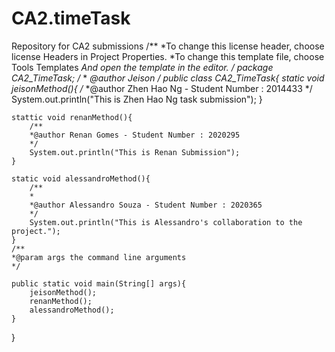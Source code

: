 # CA2.timeTask
Repository for CA2 submissions
/**
*To change this license header, choose license Headers in Project Properties.
*To change this template file, choose Tools Templates 
*And open the template in the editor.
*/
package CA2_TimeTask;
/**
*
*@author Jeison
*/
public class CA2_TimeTask{
    static void jeisonMethod(){
        /**
        *@author Zhen Hao Ng - Student Number : 2014433
        */
        System.out.println("This is Zhen Hao Ng task submission");
    }

    stattic void renanMethod(){
        /**
        *@author Renan Gomes - Student Number : 2020295
        */
        System.out.println("This is Renan Submission");
    }

    static void alessandroMethod(){
        /**
        *
        *@author Alessandro Souza - Student Number : 2020365
        */
        System.out.println("This is Alessandro's collaboration to the project.");
    }
    /**
    *@param args the command line arguments 
    */

    public static void main(String[] args){
        jeisonMethod();
        renanMethod();
        alessandroMethod();
    }
}
